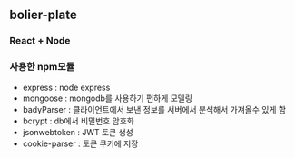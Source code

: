 ## bolier-plate
### React + Node
### 사용한 npm모듈
+ express : node express
+ mongoose : mongodb를 사용하기 편하게 모델링
+ badyParser : 클라이언트에서 보낸 정보를 서버에서 분석해서 가져올수 있게 함
+ bcrypt : db에서 비밀번호 암호화
+ jsonwebtoken : JWT 토큰 생성
+ cookie-parser : 토큰 쿠키에 저장
